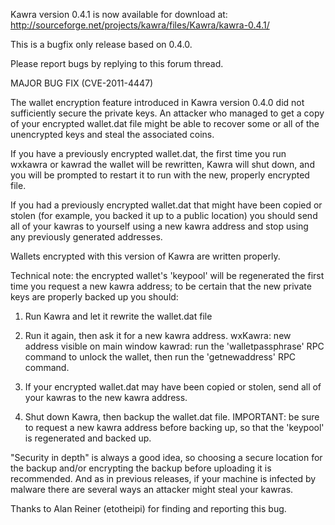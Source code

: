 Kawra version 0.4.1 is now available for download at:
http://sourceforge.net/projects/kawra/files/Kawra/kawra-0.4.1/

This is a bugfix only release based on 0.4.0.

Please report bugs by replying to this forum thread.

MAJOR BUG FIX  (CVE-2011-4447)

The wallet encryption feature introduced in Kawra version 0.4.0 did not sufficiently secure the private keys. An attacker who
managed to get a copy of your encrypted wallet.dat file might be able to recover some or all of the unencrypted keys and steal the
associated coins.

If you have a previously encrypted wallet.dat, the first time you run wxkawra or kawrad the wallet will be rewritten, Kawra will
shut down, and you will be prompted to restart it to run with the new, properly encrypted file.

If you had a previously encrypted wallet.dat that might have been copied or stolen (for example, you backed it up to a public
location) you should send all of your kawras to yourself using a new kawra address and stop using any previously generated addresses.

Wallets encrypted with this version of Kawra are written properly.

Technical note: the encrypted wallet's 'keypool' will be regenerated the first time you request a new kawra address; to be certain that the
new private keys are properly backed up you should:

1. Run Kawra and let it rewrite the wallet.dat file

2. Run it again, then ask it for a new kawra address.
wxKawra: new address visible on main window
kawrad: run the 'walletpassphrase' RPC command to unlock the wallet,  then run the 'getnewaddress' RPC command.

3. If your encrypted wallet.dat may have been copied or stolen, send all of your kawras to the new kawra address.

4. Shut down Kawra, then backup the wallet.dat file.
IMPORTANT: be sure to request a new kawra address before backing up, so that the 'keypool' is regenerated and backed up.

"Security in depth" is always a good idea, so choosing a secure location for the backup and/or encrypting the backup before uploading it is recommended. And as in previous releases, if your machine is infected by malware there are several ways an attacker might steal your kawras.

Thanks to Alan Reiner (etotheipi) for finding and reporting this bug.
